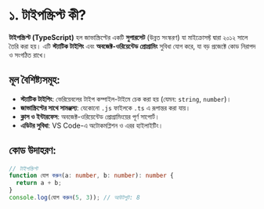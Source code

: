 # ১. টাইপস্ক্রিপ্ট কী?

**টাইপস্ক্রিপ্ট (TypeScript)** হল জাভাস্ক্রিপ্টের একটি **সুপারসেট** (উন্নত সংস্করণ) যা মাইক্রোসফ্ট দ্বারা ২০১২ সালে তৈরি করা হয়। এটি **স্ট্যাটিক টাইপিং** এবং **অবজেক্ট-ওরিয়েন্টেড প্রোগ্রামিং** সুবিধা যোগ করে, যা বড় প্রজেক্টে কোড নিরাপদ ও সংগঠিত রাখে।

## মূল বৈশিষ্ট্যসমূহ:
- **স্ট্যাটিক টাইপিং**: ভেরিয়েবলের টাইপ কম্পাইল-টাইমে চেক করা হয় (যেমন: `string`, `number`)।
- **জাভাস্ক্রিপ্টের সাথে সামঞ্জস্য**: যেকোনো `.js` ফাইলকে `.ts` এ রূপান্তর করা যায়।
- **ক্লাস ও ইন্টারফেস**: অবজেক্ট-ওরিয়েন্টেড প্রোগ্রামিংয়ের পূর্ণ সাপোর্ট।
- **এডিটর সুবিধা**: VS Code-এ অটোকমপ্লিশন ও এরর হাইলাইটিং।

## কোড উদাহরণ:
```typescript
// টাইপস্ক্রিপ্ট
function যোগ করুন(a: number, b: number): number {
  return a + b;
}
console.log(যোগ করুন(5, 3)); // আউটপুট: 8